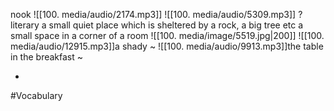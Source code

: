 nook ![[100. media/audio/2174.mp3]] ![[100. media/audio/5309.mp3]]
?
literary a small quiet place which is sheltered by a rock, a big tree etc
a small space in a corner of a room
![[100. media/image/5519.jpg|200]]
![[100. media/audio/12915.mp3]]a shady ~
![[100. media/audio/9913.mp3]]the table in the breakfast ~
<!--SR:!2025-11-06,16,290-->
-

#Vocabulary
